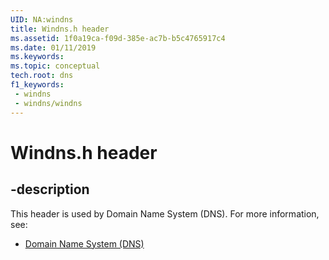 ```yaml
---
UID: NA:windns
title: Windns.h header
ms.assetid: 1f0a19ca-f09d-385e-ac7b-b5c4765917c4
ms.date: 01/11/2019
ms.keywords: 
ms.topic: conceptual
tech.root: dns
f1_keywords:
 - windns
 - windns/windns
---
```


# Windns.h header


## -description

This header is used by Domain Name System (DNS). For more information, see:

- [Domain Name System (DNS)](../_dns/index.md)

